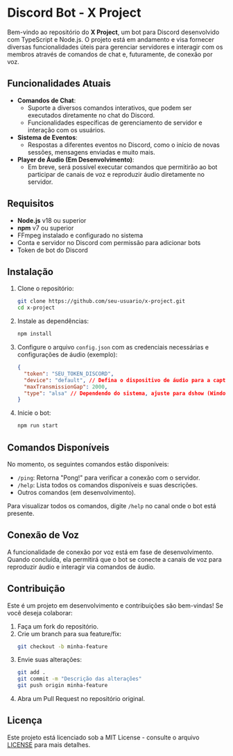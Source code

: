 # Discord Bot - X Project

Bem-vindo ao repositório do **X Project**, um bot para Discord desenvolvido com TypeScript e Node.js. O projeto está em andamento e visa fornecer diversas funcionalidades úteis para gerenciar servidores e interagir com os membros através de comandos de chat e, futuramente, de conexão por voz.

## Funcionalidades Atuais

- **Comandos de Chat**: 
  - Suporte a diversos comandos interativos, que podem ser executados diretamente no chat do Discord.
  - Funcionalidades específicas de gerenciamento de servidor e interação com os usuários.
- **Sistema de Eventos**:
  - Respostas a diferentes eventos no Discord, como o início de novas sessões, mensagens enviadas e muito mais.
- **Player de Áudio (Em Desenvolvimento)**:
  - Em breve, será possível executar comandos que permitirão ao bot participar de canais de voz e reproduzir áudio diretamente no servidor.

## Requisitos

- **Node.js** v18 ou superior
- **npm** v7 ou superior
- FFmpeg instalado e configurado no sistema
- Conta e servidor no Discord com permissão para adicionar bots
- Token de bot do Discord

## Instalação

1. Clone o repositório:

    ```bash
    git clone https://github.com/seu-usuario/x-project.git
    cd x-project
    ```

2. Instale as dependências:

    ```bash
    npm install
    ```

3. Configure o arquivo `config.json` com as credenciais necessárias e configurações de áudio (exemplo):

    ```json
    {
      "token": "SEU_TOKEN_DISCORD",
      "device": "default", // Defina o dispositivo de áudio para a captura de voz
      "maxTransmissionGap": 2000,
      "type": "alsa" // Dependendo do sistema, ajuste para dshow (Windows), alsa (Linux), etc.
    }
    ```

4. Inicie o bot:

    ```bash
    npm run start
    ```

## Comandos Disponíveis

No momento, os seguintes comandos estão disponíveis:

- `/ping`: Retorna "Pong!" para verificar a conexão com o servidor.
- `/help`: Lista todos os comandos disponíveis e suas descrições.
- Outros comandos (em desenvolvimento).

Para visualizar todos os comandos, digite `/help` no canal onde o bot está presente.

## Conexão de Voz

A funcionalidade de conexão por voz está em fase de desenvolvimento. Quando concluída, ela permitirá que o bot se conecte a canais de voz para reproduzir áudio e interagir via comandos de áudio.

## Contribuição

Este é um projeto em desenvolvimento e contribuições são bem-vindas! Se você deseja colaborar:

1. Faça um fork do repositório.
2. Crie um branch para sua feature/fix:
    ```bash
    git checkout -b minha-feature
    ```
3. Envie suas alterações:
    ```bash
    git add .
    git commit -m "Descrição das alterações"
    git push origin minha-feature
    ```
4. Abra um Pull Request no repositório original.

## Licença

Este projeto está licenciado sob a MIT License - consulte o arquivo [LICENSE](./LICENSE) para mais detalhes.
